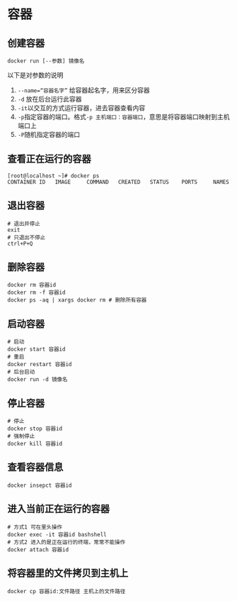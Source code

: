 # 容器

## 创建容器

```shell
docker run [--参数] 镜像名
```

以下是对参数的说明

1. `--name=“容器名字”` 给容器起名字，用来区分容器
2. `-d` 放在后台运行此容器
3. `-it`以交互的方式运行容器，进去容器查看内容
4. `-p`指定容器的端口。格式`-p 主机端口：容器端口`，意思是将容器端口映射到主机端口上
5. `-P`随机指定容器的端口

## 查看正在运行的容器

```shell
[root@localhost ~]# docker ps
CONTAINER ID   IMAGE     COMMAND   CREATED   STATUS    PORTS     NAMES
```

## 退出容器

```shell
# 退出并停止
exit
# 只退出不停止
ctrl+P+Q
```

## 删除容器

```shell
docker rm 容器id
docker rm -f 容器id
docker ps -aq | xargs docker rm # 删除所有容器
```

## 启动容器

```shell
# 启动
docker start 容器id
# 重启
docker restart 容器id
# 后台启动
docker run -d 镜像名
```

## 停止容器

```shell
# 停止
docker stop 容器id
# 强制停止
docker kill 容器id
```

## 查看容器信息

```shell
docker insepct 容器id
```

## 进入当前正在运行的容器

```shell
# 方式1 可在里头操作
docker exec -it 容器id bashshell 
# 方式2 进入的是正在运行的终端，常常不能操作
docker attach 容器id
```

## 将容器里的文件拷贝到主机上

```shell
docker cp 容器id:文件路径 主机上的文件路径
```
